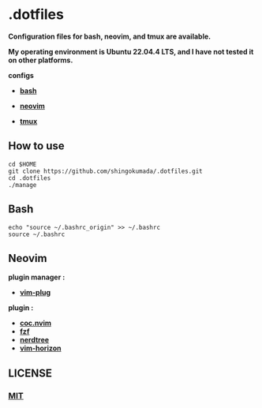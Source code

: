 # **.dotfiles**

**Configuration files for bash, neovim, and tmux are available.**

**My operating environment is Ubuntu 22.04.4 LTS, and I have not tested it on other platforms.**

**configs**

- **[bash](config/bash/.bashrc_origin)**

- **[neovim](config/neovim/init.vim)**

- **[tmux](config/tmux/.tmux.conf)**

## **How to use**

```shell
cd $HOME
git clone https://github.com/shingokumada/.dotfiles.git
cd .dotfiles
./manage
```

## **Bash**

```shell
echo "source ~/.bashrc_origin" >> ~/.bashrc
source ~/.bashrc
```

## **Neovim**

**plugin manager :**

- **[vim-plug](https://github.com/junegunn/vim-plug)**

**plugin :**

- **[coc.nvim](https://github.com/neoclide/coc.nvim)**
- **[fzf](https://github.com/junegunn/fzf)**
- **[nerdtree](https://github.com/preservim/nerdtree)**
- **[vim-horizon](https://github.com/ntk148v/vim-horizon)**

## **LICENSE**

### **[MIT](LICENSE)**
